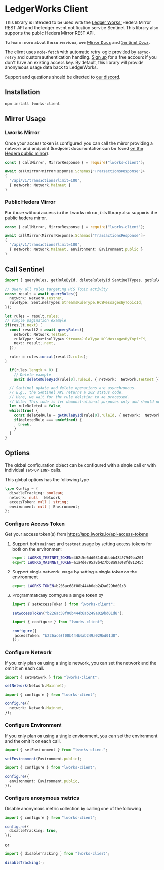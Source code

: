 # LedgerWorks Client

This library is intended to be used with the [Ledger Works'](https://lworks.io) Hedera Mirror REST API and the ledger event notification service Sentinel. This library also supports the public Hedera Mirror REST API.

To learn more about these services, see [Mirror Docs](https://docs.lworks.io/category/mirror-api) and [Sentinel Docs](https://docs.lworks.io/category/sentinel).

The client  uses `node-fetch` with automatic retry logic provided by `async-retry` and custom authentication handling. [Sign up](https://app.lworks.io/signup) for a free account if you don't have an existing access key. By default, this library will provide anonymous usage data back to LedgerWorks.

Support and questions should be directed to [our discord](https://discord.gg/Rph3nbEEFA).

## Installation

```sh
npm install lworks-client
```

## Mirror Usage

### Lworks Mirror

Once your access token is configured, you can call the mirror providing a network and endpoint (Endpoint documentation can be found [on the Hedera public mirror](https://mainnet-public.mirrornode.hedera.com/api/v1/docs/)).

```ts
const { callMirror, MirrorResponse } = require("lworks-client");

await callMirror<MirrorResponse.Schemas["TransactionsResponse"]>
(
  "/api/v1/transactions?limit=100",
  { network: Network.Mainnet }
)
```

### Public Hedera Mirror

For those without access to the Lworks mirror, this library also supports the public hedera mirror.

```ts
const { callMirror, MirrorResponse } = require("lworks-client");

await callMirror<MirrorResponse.Schemas["TransactionsResponse"]>
(
  "/api/v1/transactions?limit=100",
  { network: Network.Mainnet, environment: Environment.public }
)
```

## Call Sentinel

```ts
import { queryRules, getRuleById, deleteRuleById SentinelTypes, getRuleById } from "lworks-client";

// Query all rules targeting HCS Topic activity
const result = await queryRules({
  network: Network.Testnet,
  ruleType: SentinelTypes.StreamsRuleType.HCSMessagesByTopicId,
});

let rules = result.rules;
// simple pagination example
if(result.next) {
  const result2 = await queryRules({
    network: Network.Testnet,
    ruleType: SentinelTypes.StreamsRuleType.HCSMessagesByTopicId,
    next: result1.next,
  });

  rules = rules.concat(result2.rules);
}

  if(rules.length > 0) {
    // Delete example
    await deleteRuleById(rule[0].ruleId, { network:  Network.Testnet });

  // Sentinel update and delete operations are asynchronous.
  // E.g., the Sentinel API returns a 202 status code.
  // Here, we wait for the rule deletion to be processed.
  // Note: This code is for demonstrational purposes only and should not be used as written.
  let ruleDeleted = false;
  while(true) {
    const deletedRule = getRuleById(rule[0].ruleId, { network:  Network.Testnet });
    if(deletedRule === undefined) {
      break;
    }
  }
}
```

## Options

The global configuration object can be configured with a single call or with individual `set<OPTION>` calls.

This global options has the following type

```ts
type Config = {
  disableTracking: boolean;
  network: null | Network;
  accessToken: null | string;
  environment: null | Environment;
};
```

### Configure Access Token

Get your access token(s) from <https://app.lworks.io/api-access-tokens>

1. Support both `mainnet` and `testnet` usage by setting access tokens for both on the environment

    ```sh
    export LWORKS_TESTNET_TOKEN=462c5e6dd0314fdbbbb48497949ba201
    export LWORKS_MAINNET_TOKEN=a1a4de795a8b427b68a9a068fd81245b
    ```

1. Support single network usage by setting a single token on the environment

    ```sh
    export LWORKS_TOKEN=b226ac68f00b444b6ab249a029bd01d8
    ```

1. Programmatically configure a single token by

    ```ts
    import { setAccessToken } from "lworks-client";

    setAccessToken("b226ac68f00b444b6ab249a029bd01d8");
    ```

     ```ts
    import { configure } from "lworks-client";

    configure({
      accessToken: "b226ac68f00b444b6ab249a029bd01d8",
    });
    ```

### Configure Network

If you only plan on using a single network, you can set the network and the omit it on each call.

```ts
import { setNetwork } from "lworks-client";

setNetwork(Network.Mainnet);
```

```ts
import { configure } from "lworks-client";

configure({
  network: Network.Mainnet,
});

```

### Configure Environment

If you only plan on using a single environment, you can set the environment and the omit it on each call.

```ts
import { setEnvironment } from "lworks-client";

setEnvironment(Environment.public);
```

```ts
import { configure } from "lworks-client";

configure({
  environment: Environment.public,
});

```

### Configure anonymous metrics

Disable anonymous metric collection by calling one of the following

```ts
import { configure } from "lworks-client";

configure({
  disableTracking: true,
});
```

or

```ts
import { disableTracking } from "lworks-client";

disableTracking();
```
